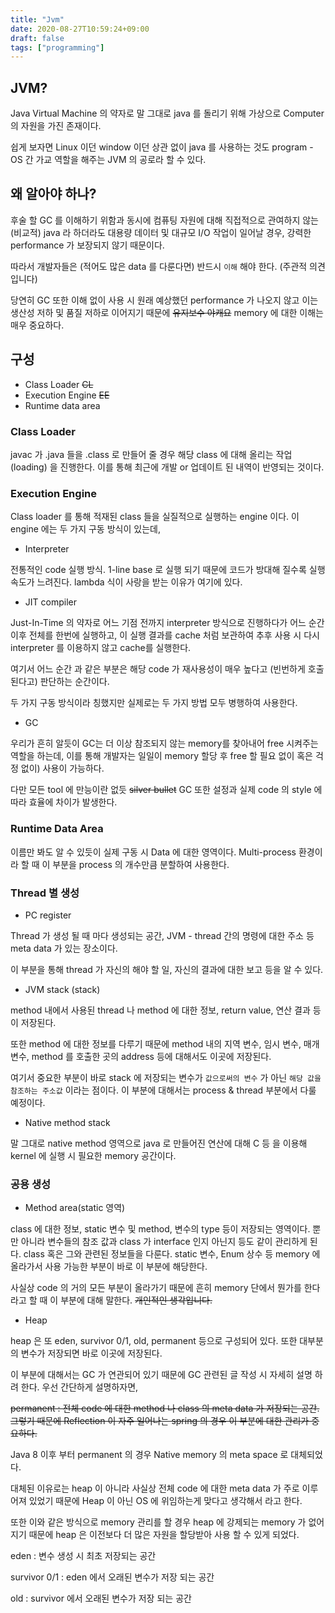 ```yaml
---
title: "Jvm"
date: 2020-08-27T10:59:24+09:00
draft: false
tags: ["programming"]
---
```


## JVM?
Java Virtual Machine 의 약자로 말 그대로 java 를 돌리기 위해 가상으로 Computer 의 자원을 가진
존재이다.

쉽게 보자면 Linux 이던 window 이던 상관 없이 java 를 사용하는 것도 program - OS 간 가교 역할을 해주는 JVM 의 공로라 할 수 있다.

## 왜 알아야 하나?
후술 할 GC 를 이해하기 위함과 동시에 컴퓨팅 자원에 대해 직접적으로 관여하지 않는 (비교적) java 라 하더라도 대용량 데이터 및 대규모 I/O 작업이 일어날 경우, 
강력한 performance 가 보장되지 않기 때문이다.

따라서 개발자들은 (적어도 많은 data 를 다룬다면) 반드시 `이해` 해야 한다. (주관적 의견입니다)

당연히 GC 또한 이해 없이 사용 시 원래 예상했던 performance 가 나오지 않고 이는 생산성 저하 및 품질 저하로 이어지기 때문에 ~~유지보수 야캐요~~ memory 에 대한 이해는 매우 중요하다.

## 구성

- Class Loader ~~CL~~
- Execution Engine ~~EE~~
- Runtime data area

### Class Loader

javac 가 .java 들을 .class 로 만들어 줄 경우 해당 class 에 대해 올리는 작업(loading) 을 진행한다.
이를 통해 최근에 개발 or 업데이트 된 내역이 반영되는 것이다.

### Execution Engine

Class loader 를 통해 적재된 class 들을 실질적으로 실행하는 engine 이다. 이 engine 에는 두 가지 구동 방식이 있는데,

- Interpreter
 
전통적인 code 실행 방식. 1-line base 로 실행 되기 때문에 코드가 방대해 질수록 실행 속도가 느려진다. lambda 식이 사랑을 받는 이유가 여기에 있다.

- JIT compiler
 
Just-In-Time 의 약자로 어느 기점 전까지 interpreter 방식으로 진행하다가 어느 순간 이후 전체를 한번에 실행하고, 이 실행 결과를 cache 처럼 보관하여
추후 사용 시 다시 interpreter 를 이용하지 않고 cache를 실행한다.

여기서 어느 순간 과 같은 부분은 해당 code 가 재사용성이 매우 높다고 (빈번하게 호출된다고) 판단하는 순간이다.


두 가지 구동 방식이라 칭했지만 실제로는 두 가지 방법 모두 병행하여 사용한다.

- GC

우리가 흔히 알듯이 GC는 더 이상 참조되지 않는 memory를 찾아내어 free 시켜주는 역할을 하는데, 이를 통해 개발자는 일일이 memory 할당 후 free 할 필요 없이 
혹은 걱정 없이) 사용이 가능하다.

다만 모든 tool 에 만능이란 없듯 ~~silver bullet~~ GC 또한 설정과 실제 code 의 style 에 따라 효율에 차이가 발생한다.

### Runtime Data Area

이름만 봐도 알 수 있듯이 실제 구동 시 Data 에 대한 영역이다. Multi-process 환경이라 할 때 이 부분을 process 의 개수만큼 분할하여 사용한다.

### Thread 별 생성

- PC register

Thread 가 생성 될 때 마다 생성되는 공간, JVM - thread 간의 명령에 대한 주소 등 meta data 가 있는 장소이다.

이 부분을 통해 thread 가 자신의 해야 할 일, 자신의 결과에 대한 보고 등을 알 수 있다. 

- JVM stack (stack)

method 내에서 사용된 thread 나 method 에 대한 정보, return value, 연산 결과 등이 저장된다.

또한 method 에 대한 정보를 다루기 때문에 method 내의 지역 변수, 임시 변수, 매개 변수, method 를 호출한 곳의 address 등에 대해서도 이곳에 저장된다.

여기서 중요한 부분이 바로 stack 에 저장되는 변수가 `값으로써의 변수` 가 아닌 `해당 값을 참조하는 주소값` 이라는 점이다. 이 부분에 대해서는 process & thread 부분에서 다룰 예정이다.

- Native method stack

말 그대로 native method 영역으로 java 로 만들어진 연산에 대해 C 등 을 이용해 kernel 에 실행 시 필요한 memory 공간이다.

### 공용 생성

- Method area(static 영역)

class 에 대한 정보, static 변수 및 method, 변수의 type 등이 저장되는 영역이다.
뿐만 아니라 변수들의 참조 값과 class 가 interface 인지 아닌지 등도 같이 관리하게 된다.
class 혹은 그와 관련된 정보들을 다룬다. static 변수, Enum 상수 등 memory 에 올라가서 사용 가능한 부분이 바로 이 부분에 해당한다.

사실상 code 의 거의 모든 부분이 올라가기 때문에 흔히 memory 단에서 뭔가를 한다 라고 할 때 이 부분에 대해 말한다.
~~개인적인 생각입니다.~~

- Heap

heap 은 또 eden, survivor 0/1, old, permanent 등으로 구성되어 있다. 또한 대부분의 변수가 저장되면 바로 이곳에 저장된다.

이 부분에 대해서는 GC 가 연관되어 있기 때문에 GC 관련된 글 작성 시 자세히 설명 하려 한다. 우선 간단하게 설명하자면,

~~permanent : 전체 code 에 대한 method 나 class 의 meta data 가 저장되는 공간.~~ 
~~그렇기 때문에 Reflection 이 자주 일어나는 spring 의 경우 이 부분에 대한 관리가 중요하다.~~

Java 8 이후 부터 permanent 의 경우 Native memory 의 meta space 로 대체되었다.

대체된 이유로는 heap 이 아니라 사실상 전체 code 에 대한 meta data 가 주로 이루어져 있었기 때문에 Heap 이 아닌 OS 에 위임하는게 맞다고 생각해서 라고 한다.

또한 이와 같은 방식으로 memory 관리를 할 경우 heap 에 강제되는 memory 가 없어지기 때문에 heap 은 이전보다 더 많은 자원을 할당받아 사용 할 수 있게 되었다.

eden : 변수 생성 시 최초 저장되는 공간

survivor 0/1 : eden 에서 오래된 변수가 저장 되는 공간

old : survivor 에서 오래된 변수가 저장 되는 공간

